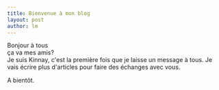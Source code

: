 ```yaml
---
title: Bienvenue à mon blog 
layout: post
author: lm
---
```

<p>Bonjour à tous<br />
ça va mes amis?<br />
Je suis Kinnay, c'est la première fois que je laisse un message à tous. Je vais écrire plus d'articles pour faire des échanges avec vous.</p>
<p> A bientôt.</p>
